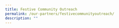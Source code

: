 ```yaml
---
title: Festive Community Outreach
permalink: /our-partners/festivecommunityoutreach/
description: ""
---
```

